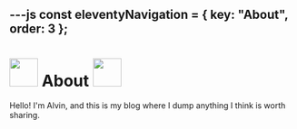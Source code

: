 ---js
const eleventyNavigation = {
	key: "About",
	order: 3
};
---

<h1>
	<img src="https://maestrothoughts.github.io/naenae_vol_3.gif" width="50" />
	About
	<img src="https://maestrothoughts.github.io/naenae_vol_3.gif" width="50" />
</h1>

Hello! I'm Alvin, and this is my blog where I dump anything I think is worth sharing.
